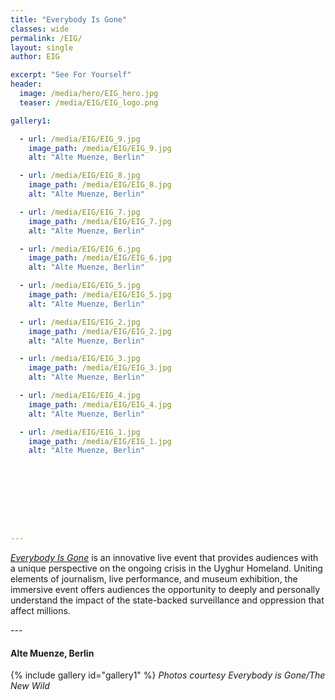 ```yaml
---
title: "Everybody Is Gone"
classes: wide
permalink: /EIG/
layout: single
author: EIG

excerpt: "See For Yourself"
header:
  image: /media/hero/EIG_hero.jpg
  teaser: /media/EIG/EIG_logo.png

gallery1:

  - url: /media/EIG/EIG_9.jpg
    image_path: /media/EIG/EIG_9.jpg
    alt: "Alte Muenze, Berlin"

  - url: /media/EIG/EIG_8.jpg
    image_path: /media/EIG/EIG_8.jpg
    alt: "Alte Muenze, Berlin"

  - url: /media/EIG/EIG_7.jpg
    image_path: /media/EIG/EIG_7.jpg
    alt: "Alte Muenze, Berlin"

  - url: /media/EIG/EIG_6.jpg
    image_path: /media/EIG/EIG_6.jpg
    alt: "Alte Muenze, Berlin"

  - url: /media/EIG/EIG_5.jpg
    image_path: /media/EIG/EIG_5.jpg
    alt: "Alte Muenze, Berlin"

  - url: /media/EIG/EIG_2.jpg
    image_path: /media/EIG/EIG_2.jpg
    alt: "Alte Muenze, Berlin"

  - url: /media/EIG/EIG_3.jpg
    image_path: /media/EIG/EIG_3.jpg
    alt: "Alte Muenze, Berlin"

  - url: /media/EIG/EIG_4.jpg
    image_path: /media/EIG/EIG_4.jpg
    alt: "Alte Muenze, Berlin"

  - url: /media/EIG/EIG_1.jpg
    image_path: /media/EIG/EIG_1.jpg
    alt: "Alte Muenze, Berlin"









---
```


<em>[Everybody Is Gone](https://www.everybodyisgone.org/)</em> is an innovative live event that provides audiences with a unique perspective on the ongoing crisis in the Uyghur Homeland. Uniting elements of journalism, live performance, and museum exhibition, the immersive event offers audiences the opportunity to deeply and personally understand the impact of the state-backed surveillance and oppression that affect millions.


--- <br>

#### Alte Muenze, Berlin

{% include gallery id="gallery1" %}
*Photos courtesy Everybody is Gone/The New Wild*

